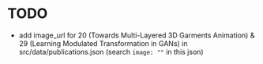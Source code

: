 # TODO

- add image_url for 20 (Towards Multi-Layered 3D Garments Animation) & 29 (Learning  Modulated Transformation in GANs) in src/data/publications.json (search `image: ""` in this json)
